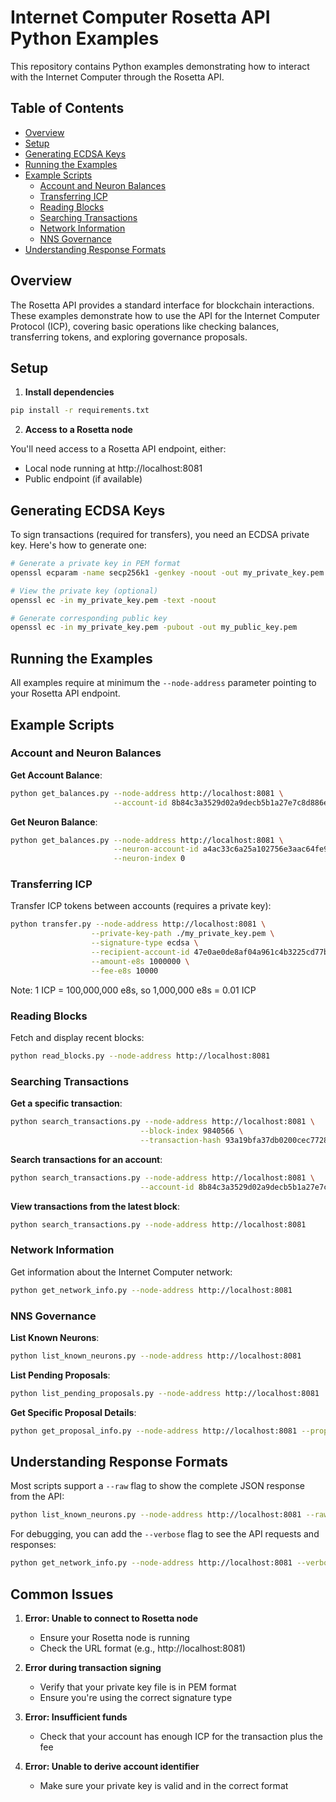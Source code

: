 # Internet Computer Rosetta API Python Examples

This repository contains Python examples demonstrating how to interact with the Internet Computer through the Rosetta API.

## Table of Contents
- [Overview](#overview)
- [Setup](#setup)
- [Generating ECDSA Keys](#generating-ecdsa-keys)
- [Running the Examples](#running-the-examples)
- [Example Scripts](#example-scripts)
  - [Account and Neuron Balances](#account-and-neuron-balances)
  - [Transferring ICP](#transferring-icp)
  - [Reading Blocks](#reading-blocks)
  - [Searching Transactions](#searching-transactions)
  - [Network Information](#network-information)
  - [NNS Governance](#nns-governance)
- [Understanding Response Formats](#understanding-response-formats)

## Overview

The Rosetta API provides a standard interface for blockchain interactions. These examples demonstrate how to use the API for the Internet Computer Protocol (ICP), covering basic operations like checking balances, transferring tokens, and exploring governance proposals.

## Setup

1. **Install dependencies**

```sh
pip install -r requirements.txt
```

2. **Access to a Rosetta node**

You'll need access to a Rosetta API endpoint, either:
- Local node running at http://localhost:8081
- Public endpoint (if available)

## Generating ECDSA Keys

To sign transactions (required for transfers), you need an ECDSA private key. Here's how to generate one:

```sh
# Generate a private key in PEM format
openssl ecparam -name secp256k1 -genkey -noout -out my_private_key.pem

# View the private key (optional)
openssl ec -in my_private_key.pem -text -noout

# Generate corresponding public key
openssl ec -in my_private_key.pem -pubout -out my_public_key.pem
```

## Running the Examples

All examples require at minimum the `--node-address` parameter pointing to your Rosetta API endpoint.

## Example Scripts

### Account and Neuron Balances

**Get Account Balance**:
```sh
python get_balances.py --node-address http://localhost:8081 \
                       --account-id 8b84c3a3529d02a9decb5b1a27e7c8d886e17e07ea0a538269697ef09c2a27b4
```

**Get Neuron Balance**:
```sh
python get_balances.py --node-address http://localhost:8081 \
                       --neuron-account-id a4ac33c6a25a102756e3aac64fe9d3267dbef25392d031cfb3d2185dba93b4c4 \
                       --neuron-index 0
```

### Transferring ICP

Transfer ICP tokens between accounts (requires a private key):

```sh
python transfer.py --node-address http://localhost:8081 \
                  --private-key-path ./my_private_key.pem \
                  --signature-type ecdsa \
                  --recipient-account-id 47e0ae0de8af04a961c4b3225cd77b9652777286ce142c2a07fab98da5263100 \
                  --amount-e8s 1000000 \
                  --fee-e8s 10000
```

Note: 1 ICP = 100,000,000 e8s, so 1,000,000 e8s = 0.01 ICP

### Reading Blocks

Fetch and display recent blocks:

```sh
python read_blocks.py --node-address http://localhost:8081
```

### Searching Transactions

**Get a specific transaction**:
```sh
python search_transactions.py --node-address http://localhost:8081 \
                             --block-index 9840566 \
                             --transaction-hash 93a19bfa37db0200cec77281cd8a0602a4375a7367338e7c6973f93a42e6eb5e
```

**Search transactions for an account**:
```sh
python search_transactions.py --node-address http://localhost:8081 \
                             --account-id 8b84c3a3529d02a9decb5b1a27e7c8d886e17e07ea0a538269697ef09c2a27b4
```

**View transactions from the latest block**:
```sh
python search_transactions.py --node-address http://localhost:8081
```

### Network Information

Get information about the Internet Computer network:

```sh
python get_network_info.py --node-address http://localhost:8081
```

### NNS Governance

**List Known Neurons**:
```sh
python list_known_neurons.py --node-address http://localhost:8081
```

**List Pending Proposals**:
```sh
python list_pending_proposals.py --node-address http://localhost:8081
```

**Get Specific Proposal Details**:
```sh
python get_proposal_info.py --node-address http://localhost:8081 --proposal-id 123456
```

## Understanding Response Formats

Most scripts support a `--raw` flag to show the complete JSON response from the API:

```sh
python list_known_neurons.py --node-address http://localhost:8081 --raw
```

For debugging, you can add the `--verbose` flag to see the API requests and responses:

```sh
python get_network_info.py --node-address http://localhost:8081 --verbose
```

## Common Issues

1. **Error: Unable to connect to Rosetta node**
   - Ensure your Rosetta node is running
   - Check the URL format (e.g., http://localhost:8081)

2. **Error during transaction signing**
   - Verify that your private key file is in PEM format
   - Ensure you're using the correct signature type

3. **Error: Insufficient funds**
   - Check that your account has enough ICP for the transaction plus the fee

4. **Error: Unable to derive account identifier**
   - Make sure your private key is valid and in the correct format 